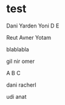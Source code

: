 # test

Dani
Yarden
Yoni
D
E

Reut
Avner
Yotam

blablabla


gil
nir
omer


A
B
C




dani
racherl


udi
anat
